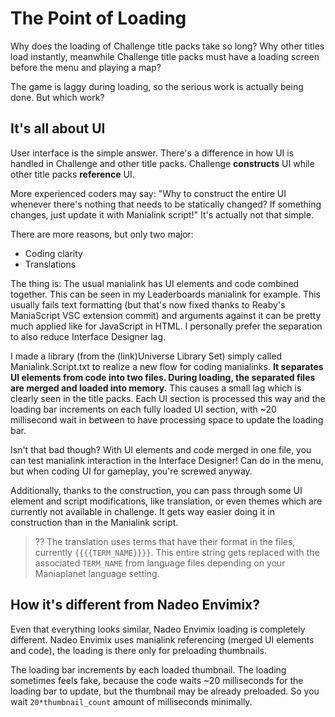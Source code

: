 # The Point of Loading

Why does the loading of Challenge title packs take so long? Why other titles load instantly, meanwhile Challenge title packs must have a loading screen before the menu and playing a map?

The game is laggy during loading, so the serious work is actually being done. But which work?

## It's all about UI

User interface is the simple answer. There's a difference in how UI is handled in Challenge and other title packs. Challenge **constructs** UI while other title packs **reference** UI.

More experienced coders may say: "Why to construct the entire UI whenever there's nothing that needs to be statically changed? If something changes, just update it with Manialink script!" It's actually not that simple.

There are more reasons, but only two major:
- Coding clarity
- Translations

The thing is: The usual manialink has UI elements and code combined together. This can be seen in my Leaderboards manialink for example. This usually fails text formatting (but that's now fixed thanks to Reaby's ManiaScript VSC extension commit) and arguments against it can be pretty much applied like for JavaScript in HTML. I personally prefer the separation to also reduce Interface Designer lag.

I made a library (from the (link)Universe Library Set) simply called Manialink.Script.txt to realize a new flow for coding manialinks. **It separates UI elements from code into two files. During loading, the separated files are merged and loaded into memory.** This causes a small lag which is clearly seen in the title packs. Each UI section is processed this way and the loading bar increments on each fully loaded UI section, with ~20 millisecond wait in between to have processing space to update the loading bar.

Isn't that bad though? With UI elements and code merged in one file, you can test manialink interaction in the Interface Designer! Can do in the menu, but when coding UI for gameplay, you're screwed anyway.

Additionally, thanks to the construction, you can pass through some UI element and script modifications, like translation, or even themes which are currently not available in challenge. It gets way easier doing it in construction than in the Manialink script.

> ?? The translation uses terms that have their format in the files, currently `{{{{TERM_NAME}}}}`. This entire string gets replaced with the associated `TERM_NAME` from language files depending on your Maniaplanet language setting.

## How it's different from Nadeo Envimix?

Even that everything looks similar, Nadeo Envimix loading is completely different. Nadeo Envimix uses manialink referencing (merged UI elements and code), the loading is there only for preloading thumbnails.

The loading bar increments by each loaded thumbnail. The loading sometimes feels fake, because the code waits ~20 milliseconds for the loading bar to update, but the thumbnail may be already preloaded. So you wait `20*thumbnail_count` amount of milliseconds minimally.